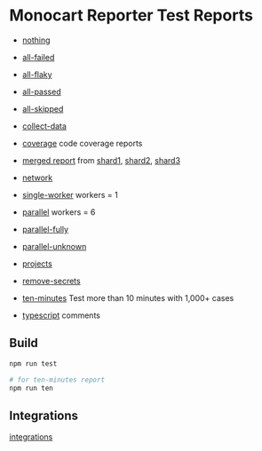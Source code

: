 # Monocart Reporter Test Reports

- [nothing](https://cenfun.github.io/monocart-reporter-test/nothing/)

- [all-failed](https://cenfun.github.io/monocart-reporter-test/all-failed)
- [all-flaky](https://cenfun.github.io/monocart-reporter-test/all-flaky)
- [all-passed](https://cenfun.github.io/monocart-reporter-test/all-passed)
- [all-skipped](https://cenfun.github.io/monocart-reporter-test/all-skipped)

- [collect-data](https://cenfun.github.io/monocart-reporter-test/collect-data)

- [coverage](https://cenfun.github.io/monocart-reporter-test/coverage/) code coverage reports
- [merged report](https://cenfun.github.io/monocart-reporter-test/merged) from [shard1](https://cenfun.github.io/monocart-reporter-test/shard1), [shard2](https://cenfun.github.io/monocart-reporter-test/shard2), [shard3](https://cenfun.github.io/monocart-reporter-test/shard3)

- [network](https://cenfun.github.io/monocart-reporter-test/network)

- [single-worker](https://cenfun.github.io/monocart-reporter-test/single-worker) workers = 1
- [parallel](https://cenfun.github.io/monocart-reporter-test/parallel) workers = 6
- [parallel-fully](https://cenfun.github.io/monocart-reporter-test/parallel-fully)
- [parallel-unknown](https://cenfun.github.io/monocart-reporter-test/parallel-unknown)

- [projects](https://cenfun.github.io/monocart-reporter-test/projects)

- [remove-secrets](https://cenfun.github.io/monocart-reporter-test/remove-secrets)

- [ten-minutes](https://cenfun.github.io/monocart-reporter-test/ten-minutes/) Test more than 10 minutes with 1,000+ cases

- [typescript](https://cenfun.github.io/monocart-reporter-test/typescript) comments

## Build
```sh
npm run test

# for ten-minutes report
npm run ten
```

## Integrations

[integrations](/integrations)